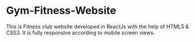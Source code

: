 # Gym-Fitness-Website
This is Fitness club website developed in ReactJs with the help of HTML5 &amp; CSS3. It is fully responsive according to mobile screen views.
